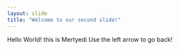 ```yaml
---
layout: slide
title: "Welcome to our second slide!"
---
```

Hello World! this is Mertyedi
Use the left arrow to go back!

